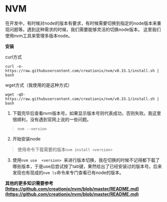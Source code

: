 # NVM

在开发中，有时候对node的版本有要求，有时候需要切换到指定的node版本来重现问题等。遇到这种需求的时候，我们需要能够灵活的切换node版本。
这里我们使用nvm工具来管理多版本node。

**安装**

curl方式

```shell
curl -o- https://raw.githubusercontent.com/creationix/nvm/v0.33.1/install.sh | bash
```

wget方式（我使用的是这种方式）

```shell
wget -qO- https://raw.githubusercontent.com/creationix/nvm/v0.33.1/install.sh | bash
```

1. 下载完毕后查看nvm版本号。如果显示版本号则代表成功，否则失败。我这里很顺利，没有遇到官网上说的一些问题。
> ```nvm --version```


2. 开始安装node
>使用命令下载需要的版本```nvm install <version> ```

3. 使用```nvm use  <version> ```来进行版本切换，我在切换的时候不记得都下载了哪些版本，于是use后尝试按了tab键，果然给出了已经安装过的版本号。后来发现也有现成的```nvm ls```命令来专门查看已有node的版本。

**其他的更多知识需要参考[https://github.com/creationix/nvm/blob/master/README.md](https://github.com/creationix/nvm/blob/master/README.md)**